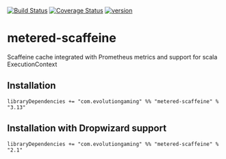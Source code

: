 [![Build Status](https://travis-ci.org/evolution-gaming/metered-scaffeine.svg)](https://travis-ci.org/evolution-gaming/metered-scaffeine) [![Coverage Status](https://coveralls.io/repos/evolution-gaming/metered-scaffeine/badge.svg)](https://coveralls.io/r/evolution-gaming/metered-scaffeine) [ ![version](https://api.bintray.com/packages/evolutiongaming/maven/metered-scaffeine/images/download.svg) ](https://bintray.com/evolutiongaming/maven/metered-scaffeine/_latestVersion)

# metered-scaffeine 
Scaffeine cache integrated with Prometheus metrics and support for scala ExecutionContext

## Installation
```
libraryDependencies += "com.evolutiongaming" %% "metered-scaffeine" % "3.13"
```

## Installation with Dropwizard support

```
libraryDependencies += "com.evolutiongaming" %% "metered-scaffeine" % "2.1"
```